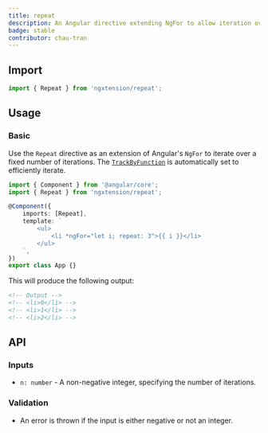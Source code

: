 ```yaml
---
title: repeat
description: An Angular directive extending NgFor to allow iteration over a fixed number of iterations.
badge: stable
contributor: chau-tran
---
```


## Import

```ts
import { Repeat } from 'ngxtension/repeat';
```

## Usage

### Basic

Use the `Repeat` directive as an extension of Angular's `NgFor` to iterate over a fixed number of iterations. The [`TrackByFunction`](https://angular.io/api/core/TrackByFunction) is automatically set to efficiently iterate.

```ts
import { Component } from '@angular/core';
import { Repeat } from 'ngxtension/repeat';

@Component({
	imports: [Repeat],
	template: `
		<ul>
			<li *ngFor="let i; repeat: 3">{{ i }}</li>
		</ul>
	`,
})
export class App {}
```

This will produce the following output:

```html
<!-- Output -->
<!-- <li>0</li> -->
<!-- <li>1</li> -->
<!-- <li>2</li> -->
```

## API

### Inputs

- `n: number` - A non-negative integer, specifying the number of iterations.

### Validation

- An error is thrown if the input is either negative or not an integer.
